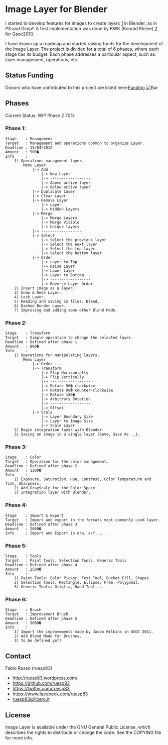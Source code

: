 Image Layer for Blender
=======================

I started to develop features for images to create layers [1][1] in Blender, as in PS and Gimp!!
A first implementation was done by KWK (Konrad Kleine) [2][2] for Gsoc2010.

I have drawn up a roadmap and started raising funds for the development of the Image Layer.
The project is divided for a total of 6 phases, where each stage has its budget.
Each phase addresses a particular aspect, such as: layer management, operations, etc..

Status Funding
--------------
Donors who have contributed to this project are listed here:[Funding][3]
![Bar](http://ruesp83.files.wordpress.com/2012/06/striscia.png)

Phases
------
Current Status: WIP Phase 2 70%

### Phase 1:
    Stage    : Management
    Target   : Management and operations common to organize Layer.
    Deadline : 15/04/2012
    Amount   : 500�
    Info     : 
        1) Operations management layer.
            Menu Layer
                |-> Add
                    |-> New Layer
                    |-> ------------------
                    |-> Above active layer
                    |-> Below active layer
                |-> Duplicate Layer
                |-> Clear Layer
                |-> Remove Layer
                    |-> Layer
                    |-> Hidden Layers
                |-> Merge
                    |-> Merge Layers
                    |-> Merge Visible
                    |-> Unique layers
                |-> ------------------
                |-> Select
                    |-> Select the previous layer
                    |-> Select the next layer
                    |-> Select the top layer
                    |-> Select the bottom layer
                |-> Order
                    |-> Layer to Top
                    |-> Raise Layer
                    |-> Lower Layer
                    |-> Layer to Bottom
                    |-> ------------------
                    |-> Reverse Layer Order
        2) Insert image as a layer.
        3) Undo & Redo Layer.
        4) Lock Layer.
        5) Reading and saving in files. Blend.
        6) Dashed Border Layer.
        7) Improving and adding some other Blend Mode.


### Phase 2:
    Stage    : Transform
    Target   : Simple operation to change the selected layer.
    Deadline : Defined after phase 1
    Amount   : 800�
    Info     : 
        1) Operations for manipulating layers.
            Menu Layer
                |-> Order ...
                |-> Transform
                    |-> Flip Horizontally
                    |-> Flip Vertically
                    |-> ------------------
                    |-> Rotate 90� clockwise
                    |-> Rotate 90� counter-clockwise
                    |-> Rotate 180�
                    |-> Arbitrary Rotation
                    |-> ------------------
                    |-> Offset
                |-> Scale
                    |-> Layer Boundary Size
                    |-> Layer to Image Size
                    |-> Scale Layer
        2) Begin integration layer with Blender.
		3) Saving an image in a single layer (Save, Save As ..).


### Phase 3:
    Stage    : Color
    Target   : Operation for the color management.
    Deadline : Defined after phase 2
    Amount   : 1200�
    Info     : 
        1) Exposure, Saturation, Hue, Contrast, Color Temperature and Tint, Sharpness.
        2) Add GrayScale for the Color Space.
        3) Integration layer with Blender.


### Phase 4:
    Stage    : Import & Export
    Target   : Import and export in the formats most commonly used layer.
    Deadline : Defined after phase 3
    Amount   : 2000�
    Info     : Import and Export in ora, xcf, ...


### Phase 5: 
    Stage    : Tools
    Target   : Paint Tools, Selection Tools, Generic Tools
    Deadline : Defined after phase 4
    Amount   : 2500�
    Info     : 
        1) Paint Tools: Color Picker, Text Tool, Bucket Fill, Shapes.
        2) Selection Tools: Rectangle, Ellipse, Free, Polygonal.
        3) Generic Tools: Griglia, Hand Tool, ...


### Phase 6: 
    Stage    : Brush
    Target   : Improvement Brush 
    Deadline : Defined after phase 5
    Amount   : 3000�
    Info     :
        1) Import the improvements made by Jason Wilkins in GSOC 2011.
        2) Add Blend Mode for Brushes.
        3) To be defined yet!


Contact
-------
Fabio Russo (ruesp83)

- http://ruesp83.wordpress.com/
- https://github.com/ruesp83
- https://twitter.com/ruesp83
- https://www.facebook.com/ruesp83
- ruesp83@libero.it

License
-------
Image Layer is available under the GNU General Public License, which describes the rights
to distribute or change the code.
See the COPYING file for more info.


[1]: http://en.wikipedia.org/wiki/Layers_%28digital_image_editing%29
[2]: http://wiki.blender.org/index.php?title=User:Kwk/Gsoc2010/ImageLayers
[3]: http://ruesp83.wordpress.com/image-layer/funding/